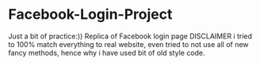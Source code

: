 # Facebook-Login-Project

Just a bit of practice:))
Replica of Facebook login page
DISCLAIMER
i tried to 100% match everything to real website, even tried to not use all of new fancy methods,
hence why i have used bit of old style code.
